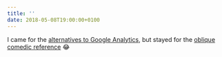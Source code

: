 ```yaml
---
title: ''
date: 2018-05-08T19:00:00+0100
---
```

I came for the [alternatives to Google Analytics](https://adactio.com/journal/13853), but stayed for the [oblique comedic reference](https://www.youtube.com/video/IzdI_PecYx0) 😂
